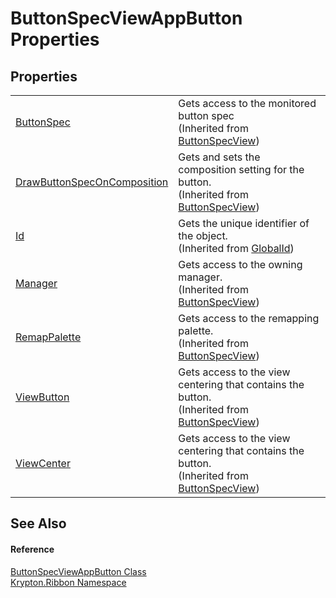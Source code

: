 # ButtonSpecViewAppButton Properties




## Properties
<table>
<tr>
<td><a href="96795248-8b82-8d95-ba28-ed7aa6b88e84.md">ButtonSpec</a></td>
<td>Gets access to the monitored button spec<br />(Inherited from <a href="9a222c32-a4d2-48e6-a2be-4422a28fac88.md">ButtonSpecView</a>)</td></tr>
<tr>
<td><a href="85e662ff-5093-bc82-cd48-fabb65031a6f.md">DrawButtonSpecOnComposition</a></td>
<td>Gets and sets the composition setting for the button.<br />(Inherited from <a href="9a222c32-a4d2-48e6-a2be-4422a28fac88.md">ButtonSpecView</a>)</td></tr>
<tr>
<td><a href="71a6846f-bfb6-fb58-b361-6b43ae0583a8.md">Id</a></td>
<td>Gets the unique identifier of the object.<br />(Inherited from <a href="9ef2ca3a-e03e-8927-105a-2f9a6fbdf849.md">GlobalId</a>)</td></tr>
<tr>
<td><a href="681bde35-4a83-7eaa-5ac0-1a1ee48bb1dd.md">Manager</a></td>
<td>Gets access to the owning manager.<br />(Inherited from <a href="9a222c32-a4d2-48e6-a2be-4422a28fac88.md">ButtonSpecView</a>)</td></tr>
<tr>
<td><a href="574db83c-4c2c-5904-2500-19726cf5612e.md">RemapPalette</a></td>
<td>Gets access to the remapping palette.<br />(Inherited from <a href="9a222c32-a4d2-48e6-a2be-4422a28fac88.md">ButtonSpecView</a>)</td></tr>
<tr>
<td><a href="c1817062-198f-7c5c-ff74-036c7a136685.md">ViewButton</a></td>
<td>Gets access to the view centering that contains the button.<br />(Inherited from <a href="9a222c32-a4d2-48e6-a2be-4422a28fac88.md">ButtonSpecView</a>)</td></tr>
<tr>
<td><a href="bd856c53-dbe8-34b5-3b43-5eaf8e06860b.md">ViewCenter</a></td>
<td>Gets access to the view centering that contains the button.<br />(Inherited from <a href="9a222c32-a4d2-48e6-a2be-4422a28fac88.md">ButtonSpecView</a>)</td></tr>
</table>

## See Also


#### Reference
<a href="8b03366a-7892-0736-08b6-f89b31e12aa5.md">ButtonSpecViewAppButton Class</a>  
<a href="1e9bc734-cff9-e9b8-f013-94cdac669794.md">Krypton.Ribbon Namespace</a>  
